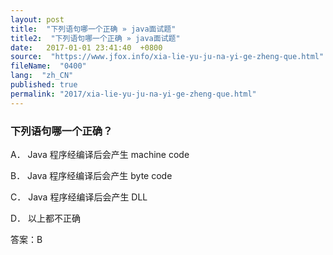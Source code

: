 ```yaml
---
layout: post
title:  "下列语句哪一个正确 » java面试题"
title2:  "下列语句哪一个正确 » java面试题"
date:   2017-01-01 23:41:40  +0800
source:  "https://www.jfox.info/xia-lie-yu-ju-na-yi-ge-zheng-que.html"
fileName:  "0400"
lang:  "zh_CN"
published: true
permalink: "2017/xia-lie-yu-ju-na-yi-ge-zheng-que.html"
---
```




### 下列语句哪一个正确？

A． Java 程序经编译后会产生 machine code

B． Java 程序经编译后会产生 byte code

C． Java 程序经编译后会产生 DLL

D． 以上都不正确

答案：B

